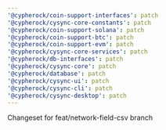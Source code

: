 ```yaml
---
'@cypherock/coin-support-interfaces': patch
'@cypherock/cysync-core-constants': patch
'@cypherock/coin-support-solana': patch
'@cypherock/coin-support-btc': patch
'@cypherock/coin-support-evm': patch
'@cypherock/cysync-core-services': patch
'@cypherock/db-interfaces': patch
'@cypherock/cysync-core': patch
'@cypherock/database': patch
'@cypherock/cysync-ui': patch
'@cypherock/cysync-cli': patch
'@cypherock/cysync-desktop': patch
---
```


Changeset for feat/network-field-csv branch
